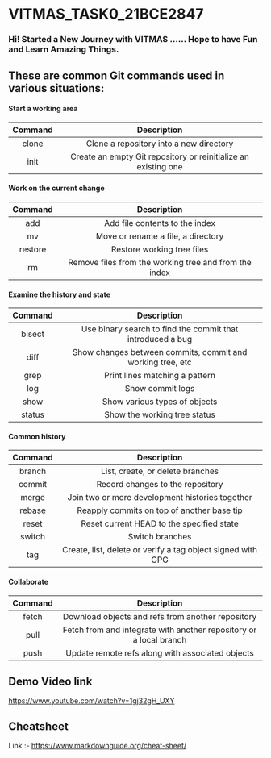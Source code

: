 # VITMAS_TASK0_21BCE2847

### Hi! Started a New Journey with VITMAS ...... Hope to have Fun and Learn Amazing Things.

## These are common Git commands used in various situations:
#### Start a working area
| Command |	Description |
| :-----: | :---------: |
| clone |	Clone a repository into a new directory |
| init |	Create an empty Git repository or reinitialize an existing one |
#### Work on the current change
| Command |	Description |
| :-----: | :---------: |
| add |	Add file contents to the index |
| mv | Move or rename a file, a directory |
restore	| Restore working tree files
rm	| Remove files from the working tree and from the index
#### Examine the history and state
| Command |	Description |
| :-----: | :---------: |
bisect |	Use binary search to find the commit that introduced a bug
diff |	Show changes between commits, commit and working tree, etc
grep |	Print lines matching a pattern
log	 |Show commit logs
show	|Show various types of objects
status	| Show the working tree status
#### Common history
| Command |	Description |
| :-----: | :---------: |
branch |	List, create, or delete branches
commit | Record changes to the repository
merge |	Join two or more development histories together
rebase |	Reapply commits on top of another base tip
reset |	Reset current HEAD to the specified state
switch |	Switch branches
tag	 | Create, list, delete or verify a tag object signed with GPG
#### Collaborate
| Command |	Description |
| :-----: | :---------: |
fetch |	Download objects and refs from another repository
pull |	Fetch from and integrate with another repository or a local branch
push |	Update remote refs along with associated objects
## Demo Video link
https://www.youtube.com/watch?v=1gj32gH_UXY

## Cheatsheet
Link :- https://www.markdownguide.org/cheat-sheet/
